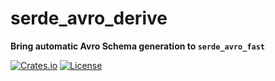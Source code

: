 # serde_avro_derive

**Bring automatic Avro Schema generation to `serde_avro_fast`**

[![Crates.io](https://img.shields.io/crates/v/serde_avro_derive.svg)](https://crates.io/crates/serde_avro_derive)
[![License](https://img.shields.io/github/license/Ten0/serde_avro_derive)](LICENSE)

